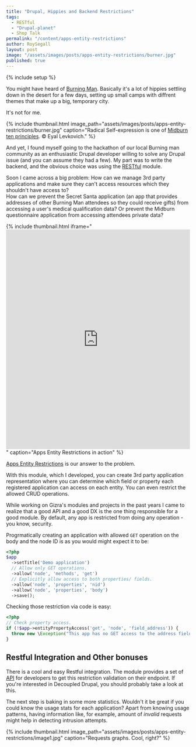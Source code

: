 ```yaml
---
title: "Drupal, Hippies and Backend Restrictions"
tags:
  - RESTful
  - "Drupal-planet"
  - Shop Talk
permalink: "/content/apps-entity-restrictions"
author: RoySegall
layout: post
image: "/assets/images/posts/apps-entity-restrictions/burner.jpg"
published: true
---
```



{% include setup %}

You might have heard of [Burning Man](http://burningman.org/). Basically it's a lot of hippies settling down in the desert for a few days, setting up small camps with diffrent themes that make up a big, temporary city.

It's not for me.

{% include thumbnail.html  image_path="assets/images/posts/apps-entity-restrictions/burner.jpg" caption="Radical Self-expression is one of <a href='http://midburn.org/en-ten-principles/'>Midburn ten principles</a>. &#169; Eyal Levkovich." %}

<!-- more -->

And yet, I found myself going to the hackathon of our local Burning man community as an enthusiastic Drupal developer willing to solve any Drupal issue (and you can assume they had a few). My part was to write the backend, and the obvious choice was using the [RESTful](https://github.com/RESTful-Drupal/restful) module.

Soon I came across a big problem: How can we manage 3rd party applications and make sure they can't access resources which they shouldn't have access to?  
How can we prevent the Secret Santa application (an app that provides addresses of other Burning Man attendees so they could receive gifts) from accessing a user's medical qualification data?
Or prevent the Midburn questionnaire application from accessing attendees private data?

{% include thumbnail.html  iframe="<iframe src='http://gfycat.com/ifr/FragrantUnequaledHerculesbeetle' frameborder='0' scrolling='no' width='100%' height='600' style='-webkit-backface-visibility: hidden;-webkit-transform: scale(1);' ></iframe>" caption="Apps Entity Restrictions in action" %}

[Apps Entity Restrictions](https://github.com/RoySegall/apps_entity_restrictions) is our answer to the problem.

With this module, which I developed, you can create 3rd party application representation where you can determine which field or property each registered application can access on each entity. You can even restrict the allowed CRUD operations.

While working on Gizra's modules and projects in the past years I came to realize that a good API and a good DX is the one thing responsible for a good module. By default, any app is restricted from doing any operation - you know, security.

Progrmatically creating an application with allowed `GET` operation on the body and the node ID is as you would might expect it to be:

```php
<?php
$app
  ->setTitle('Demo application')
  // Allow only GET operations.
  ->allow('node', 'methods', 'get')
  // Explicitly allow access to both properties/ fields.
  ->allow('node', 'properties', 'nid')
  ->allow('node', 'properties', 'body')
  ->save();
```

Checking those restriction via code is easy:

```php
<?php
// Check property access.
if (!$app->entityPropertyAccess('get', 'node', 'field_address')) {
  throw new \Exception("This app has no GET access to the address field.");
}
```

## Restful Integration and Other bonuses

There is a cool and easy Restful integration. The module provides a set of
[API](https://github.com/RoySegall/apps_entity_restrictions#restful-integration)
for developers to get this restriction validation on their endpoint. If you're interested in Decoupled Drupal, you should probably take a look at this.

The next step is baking in some more statistics. Wouldn't it be great if you could know the usage stats for each application? Apart from knowing usage patterns, having information like, for example, amount of _invalid_ requests might help in detecting intrusion attempts.

{% include thumbnail.html image_path="assets/images/posts/apps-entity-restrictions/image1.jpg" caption="Requests graphs. Cool, right?" %}
